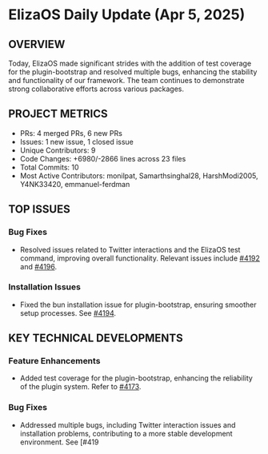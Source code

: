 # ElizaOS Daily Update (Apr 5, 2025)

## OVERVIEW 
Today, ElizaOS made significant strides with the addition of test coverage for the plugin-bootstrap and resolved multiple bugs, enhancing the stability and functionality of our framework. The team continues to demonstrate strong collaborative efforts across various packages.

## PROJECT METRICS
- PRs: 4 merged PRs, 6 new PRs
- Issues: 1 new issue, 1 closed issue
- Unique Contributors: 9
- Code Changes: +6980/-2866 lines across 23 files
- Total Commits: 10
- Most Active Contributors: monilpat, Samarthsinghal28, HarshModi2005, Y4NK33420, emmanuel-ferdman

## TOP ISSUES
### Bug Fixes
- Resolved issues related to Twitter interactions and the ElizaOS test command, improving overall functionality. Relevant issues include [#4192](https://github.com/elizaos/eliza/pull/4192) and [#4196](https://github.com/elizaos/eliza/pull/4196).

### Installation Issues
- Fixed the bun installation issue for plugin-bootstrap, ensuring smoother setup processes. See [#4194](https://github.com/elizaos/eliza/pull/4194).

## KEY TECHNICAL DEVELOPMENTS
### Feature Enhancements
- Added test coverage for the plugin-bootstrap, enhancing the reliability of the plugin system. Refer to [#4173](https://github.com/elizaos/eliza/pull/4173).

### Bug Fixes
- Addressed multiple bugs, including Twitter interaction issues and installation problems, contributing to a more stable development environment. See [#419